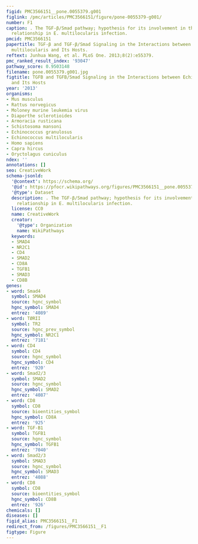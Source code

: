 ```yaml
---
figid: PMC3566151__pone.0055379.g001
figlink: /pmc/articles/PMC3566151/figure/pone-0055379-g001/
number: F1
caption: . The TGF-β/Smad pathway; hypothesis for its involvement in the host-parasite
  relationship in E. multilocularis infection.
pmcid: PMC3566151
papertitle: TGF-β and TGF-β/Smad Signaling in the Interactions between Echinococcus
  multilocularis and Its Hosts.
reftext: Junhua Wang, et al. PLoS One. 2013;8(2):e55379.
pmc_ranked_result_index: '93047'
pathway_score: 0.9503148
filename: pone.0055379.g001.jpg
figtitle: TGFB and TGFB/Smad Signaling in the Interactions between Echinococcus multilocularis
  and Its Hosts
year: '2013'
organisms:
- Mus musculus
- Rattus norvegicus
- Moloney murine leukemia virus
- Diaporthe sclerotioides
- Armoracia rusticana
- Schistosoma mansoni
- Echinococcus granulosus
- Echinococcus multilocularis
- Homo sapiens
- Capra hircus
- Oryctolagus cuniculus
ndex: ''
annotations: []
seo: CreativeWork
schema-jsonld:
  '@context': https://schema.org/
  '@id': https://pfocr.wikipathways.org/figures/PMC3566151__pone.0055379.g001.html
  '@type': Dataset
  description: . The TGF-β/Smad pathway; hypothesis for its involvement in the host-parasite
    relationship in E. multilocularis infection.
  license: CC0
  name: CreativeWork
  creator:
    '@type': Organization
    name: WikiPathways
  keywords:
  - SMAD4
  - NR2C1
  - CD4
  - SMAD2
  - CD8A
  - TGFB1
  - SMAD3
  - CD8B
genes:
- word: Smad4
  symbol: SMAD4
  source: hgnc_symbol
  hgnc_symbol: SMAD4
  entrez: '4089'
- word: TØRII
  symbol: TR2
  source: hgnc_prev_symbol
  hgnc_symbol: NR2C1
  entrez: '7181'
- word: CD4
  symbol: CD4
  source: hgnc_symbol
  hgnc_symbol: CD4
  entrez: '920'
- word: Smad2/3
  symbol: SMAD2
  source: hgnc_symbol
  hgnc_symbol: SMAD2
  entrez: '4087'
- word: CD8
  symbol: CD8
  source: bioentities_symbol
  hgnc_symbol: CD8A
  entrez: '925'
- word: TGF-B1
  symbol: TGFB1
  source: hgnc_symbol
  hgnc_symbol: TGFB1
  entrez: '7040'
- word: Smad2/3
  symbol: SMAD3
  source: hgnc_symbol
  hgnc_symbol: SMAD3
  entrez: '4088'
- word: CD8
  symbol: CD8
  source: bioentities_symbol
  hgnc_symbol: CD8B
  entrez: '926'
chemicals: []
diseases: []
figid_alias: PMC3566151__F1
redirect_from: /figures/PMC3566151__F1
figtype: Figure
---
```

